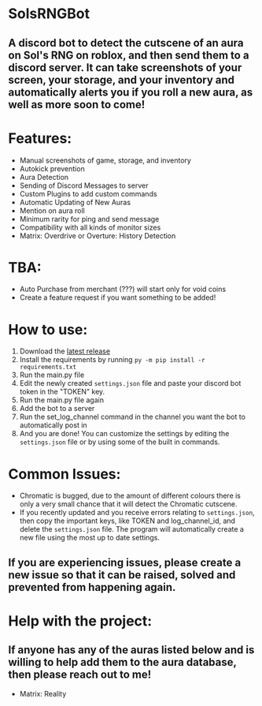 # SolsRNGBot
## A discord bot to detect the cutscene of an aura on Sol's RNG on roblox, and then send them to a discord server. It can take screenshots of your screen, your storage, and your inventory and automatically alerts you if you roll a new aura, as well as more soon to come!
# Features:
- Manual screenshots of game, storage, and inventory
- Autokick prevention
- Aura Detection
- Sending of Discord Messages to server
- Custom Plugins to add custom commands
- Automatic Updating of New Auras
- Mention on aura roll
- Minimum rarity for ping and send message
- Compatibility with all kinds of monitor sizes
- Matrix: Overdrive or Overture: History Detection

# TBA:
- Auto Purchase from merchant (???) will start only for void coins
- Create a feature request if you want something to be added!

# How to use:
1. Download the [latest release](https://github.com/bazthedev/SolsRNGBot/releases/latest)
2. Install the requirements by running `py -m pip install -r requirements.txt`
3. Run the main.py file
4. Edit the newly created `settings.json` file and paste your discord bot token in the "TOKEN" key.
5. Run the main.py file again
6. Add the bot to a server
7. Run the set_log_channel command in the channel you want the bot to automatically post in
8. And you are done! You can customize the settings by editing the `settings.json` file or by using some of the built in commands.

# Common Issues:
- Chromatic is bugged, due to the amount of different colours there is only a very small chance that it will detect the Chromatic cutscene.
- If you recently updated and you receive errors relating to `settings.json`, then copy the important keys, like TOKEN and log_channel_id, and delete the `settings.json` file. The program will automatically create a new file using the most up to date settings.
## If you are experiencing issues, please create a new issue so that it can be raised, solved and prevented from happening again.


# Help with the project:
## If anyone has any of the auras listed below and is willing to help add them to the aura database, then please reach out to me!
- Matrix: Reality
